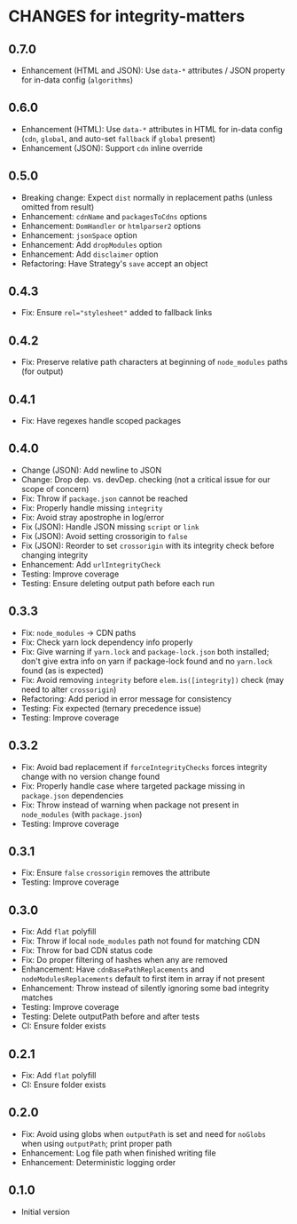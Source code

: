 # CHANGES for integrity-matters

## 0.7.0

- Enhancement (HTML and JSON): Use `data-*` attributes / JSON property for
    in-data config (`algorithms`)

## 0.6.0

- Enhancement (HTML): Use `data-*` attributes in HTML for in-data
    config (`cdn`, `global`, and auto-set `fallback` if `global` present)
- Enhancement (JSON): Support `cdn` inline override

## 0.5.0

- Breaking change: Expect `dist` normally in replacement paths
    (unless omitted from result)
- Enhancement: `cdnName` and `packagesToCdns` options
- Enhancement: `DomHandler` or `htmlparser2` options
- Enhancement: `jsonSpace` option
- Enhancement: Add `dropModules` option
- Enhancement: Add `disclaimer` option
- Refactoring: Have Strategy's `save` accept an object

## 0.4.3

- Fix: Ensure `rel="stylesheet"` added to fallback links

## 0.4.2

- Fix: Preserve relative path characters at beginning of `node_modules`
    paths (for output)

## 0.4.1

- Fix: Have regexes handle scoped packages

## 0.4.0

- Change (JSON): Add newline to JSON
- Change: Drop dep. vs. devDep. checking (not a critical issue for our
    scope of concern)
- Fix: Throw if `package.json` cannot be reached
- Fix: Properly handle missing `integrity`
- Fix: Avoid stray apostrophe in log/error
- Fix (JSON): Handle JSON missing `script` or `link`
- Fix (JSON): Avoid setting crossorigin to `false`
- Fix (JSON): Reorder to set `crossorigin` with its integrity check before
    changing integrity
- Enhancement: Add `urlIntegrityCheck`
- Testing: Improve coverage
- Testing: Ensure deleting output path before each run

## 0.3.3

- Fix: `node_modules` -> CDN paths
- Fix: Check yarn lock dependency info properly
- Fix: Give warning if `yarn.lock` and `package-lock.json` both installed;
    don't give extra info on yarn if package-lock found and no `yarn.lock`
    found (as is expected)
- Fix: Avoid removing `integrity` before `elem.is([integrity])` check
    (may need to alter `crossorigin`)
- Refactoring: Add period in error message for consistency
- Testing: Fix expected (ternary precedence issue)
- Testing: Improve coverage

## 0.3.2

- Fix: Avoid bad replacement if `forceIntegrityChecks` forces integrity
    change with no version change found
- Fix: Properly handle case where targeted package missing in
    `package.json` dependencies
- Fix: Throw instead of warning when package not present in `node_modules`
    (with `package.json`)
- Testing: Improve coverage

## 0.3.1

- Fix: Ensure `false` `crossorigin` removes the attribute
- Testing: Improve coverage

## 0.3.0

- Fix: Add `flat` polyfill
- Fix: Throw if local `node_modules` path not found for matching CDN
- Fix: Throw for bad CDN status code
- Fix: Do proper filtering of hashes when any are removed
- Enhancement: Have `cdnBasePathReplacements` and `nodeModulesReplacements`
    default to first item in array if not present
- Enhancement: Throw instead of silently ignoring some bad integrity matches
- Testing: Improve coverage
- Testing: Delete outputPath before and after tests
- CI: Ensure folder exists

## 0.2.1

- Fix: Add `flat` polyfill
- CI: Ensure folder exists

## 0.2.0

- Fix: Avoid using globs when `outputPath` is set and need for `noGlobs`
    when using `outputPath`; print proper path
- Enhancement: Log file path when finished writing file
- Enhancement: Deterministic logging order

## 0.1.0

- Initial version
